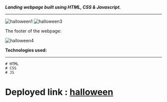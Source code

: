 ***Landing webpage built using HTML, CSS & Javascript.***
___
![halloween1](https://user-images.githubusercontent.com/81670473/195380290-81077569-f48b-4a6f-ad25-33da4801ccab.png)
![halloween3](https://user-images.githubusercontent.com/81670473/195380509-458465d3-53b6-4003-8558-529ec68f9c21.png)

The footer of the webpage: 

![halloween4](https://user-images.githubusercontent.com/81670473/195380595-1b6fe85b-53ce-463d-a268-ae6119d03175.png)

 **Technologies used:**
___
    # HTML
    # CSS
    # JS
    
 # Deployed link : [halloween](https://halloweenn.netlify.app/)
